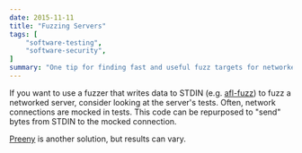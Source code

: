 ```yaml
---
date: 2015-11-11
title: "Fuzzing Servers"
tags: [
    "software-testing",
    "software-security",
]
summary: "One tip for finding fast and useful fuzz targets for networked code."
---
```


If you want to use a fuzzer that writes data to STDIN (e.g. [afl-fuzz]) to fuzz
a networked server, consider looking at the server's tests. Often, network
connections are mocked in tests. This code can be repurposed to "send" bytes
from STDIN to the mocked connection.

[Preeny] is another solution, but results can vary.

[afl-fuzz]: http://lcamtuf.coredump.cx/afl/
[Preeny]: https://github.com/zardus/preeny

